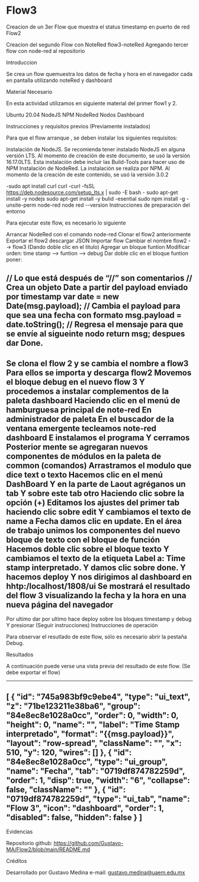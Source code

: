# Flow3
Creacion de un 3er Flow que muestra el status timestamp en puerto de red
Flow2

Creacion del segundo Flow con NoteRed flow3-noteRed Agregando tercer flow con node-red al repositorio 

Introduccion

Se crea un flow quemuestra los datos de fecha y hora en el navegador cada en pantalla utilizando noteRed y dashboard

Material Necesario

En esta actividad utilizamos en siguiente material del primer flow1  y 2.

Ubuntu 20.04 NodeJS NPM NodeRed Nodos Dashboard

Instrucciones y requisitos previos (Previamente instalados)

Para que el flow arranque , se deben instalar los siguientes requisitos:

Instalación de NodeJS. Se recomienda tener instalado NodeJS en alguna versión LTS. Al momento de creación de este documento, se usó la versión 16.17.0LTS. Esta instalación debe incluir las Build-Tools para hacer uso de NPM Instalación de NodeRed. La instalación se realiza por NPM. Al momento de la creación de este contenido, se usó la versión 3.0.2

-sudo apt install curl curl -curl -fsSL https://deb.nodesource.com/setup_lts.x | sudo -E bash - sudo apt-get install -y nodejs sudo apt-get install -y bulid -esential sudo npm install -g -unsite-perm node-red node red --version
Instrucciones de preparación del entorno

Para ejecutar este flow, es necesario lo siguiente

Arrancar NodeRed con el comando node-red Clonar el flow2 anteriormente Exportar el flow2 descargar JSON Importar flow Cambiar el nombre flow2 --> flow3 (Dando doble clic en el titulo) Agregar un bloque funtion Modificar orden: time stamp --> funtion --> debug Dar doble clic en el bloque funtion poner:

// Lo que está después de “//” son comentarios // Crea un objeto Date a partir del payload enviado por timestamp var date = new Date(msg.payload); // Cambia el payload para que sea una fecha con formato msg.payload = date.toString(); // Regresa el mensaje para que se envíe al sigueinte nodo return msg; despues dar Done.
-------------------------------
Se clona el flow 2 y se cambia el nombre a flow3
Para ellos se importa y descarga flow2
Movemos el bloque debug en el nuevo flow 3
Y procedemos a instalar complementos de la paleta dashboard
Haciendo clic en el menú de hamburguesa principal de note-red
En administrador de paleta
En el buscador de la ventana emergente tecleamos note-red dashboard
E instalamos el programa
Y cerramos
Posterior mente se agregaran nuevos componentes de módulos en la paleta de common (comandos)
Arrastramos el modulo que dice text o texto
Hacemos clic en el menú DashBoard
Y en la parte de Laout agréganos un tab
Y sobre este tab otro
Haciendo clic sobre la opción (+)
Editamos los ajustes del primer tab haciendo clic sobre edit
Y cambiamos el texto de name a Fecha damos clic en update.
En el área de trabajo unimos los componentes del nuevo bloque de texto con el bloque de función
Hacemos doble clic sobre el bloque texto
Y cambiamos el texto de la etiqueta Label a: Time stamp interpretado.
Y damos clic sobre done.
Y hacemos deploy
Y nos dirigimos al dashboard en hhtp:/localhost/1808/ui
Se mostrará el resultado del flow 3 visualizando la fecha y la hora en una nueva página del navegador
-------------------------------
Por ultimo dar por ultimo hace deploy sobre los bloques timestamp y debug Y presionar (Seguir instrucciones)
Instrucciones de operación

Para observar el resutlado de este flow, sólo es necesario abrir la pestaña Debug.

Resultados

A continuación puede verse una vista previa del resultado de este flow. (Se debe exportar el flow)

--------------------------
[
    {
        "id": "745a983bf9c9ebe4",
        "type": "ui_text",
        "z": "71be123211e38ba6",
        "group": "84e8ec8e1028a0cc",
        "order": 0,
        "width": 0,
        "height": 0,
        "name": "",
        "label": "Time Stamp interpretado",
        "format": "{{msg.payload}}",
        "layout": "row-spread",
        "className": "",
        "x": 510,
        "y": 120,
        "wires": []
    },
    {
        "id": "84e8ec8e1028a0cc",
        "type": "ui_group",
        "name": "Fecha",
        "tab": "0719df874782259d",
        "order": 1,
        "disp": true,
        "width": "6",
        "collapse": false,
        "className": ""
    },
    {
        "id": "0719df874782259d",
        "type": "ui_tab",
        "name": "Flow 3",
        "icon": "dashboard",
        "order": 1,
        "disabled": false,
        "hidden": false
    }
]
--------------------------

Evidencias

Repositorio github: https://github.com/Gustavo-MA/Flow2/blob/main/README.md

Créditos

Desarrollado por Gustavo Medina e-mail: gustavo.medina@uaem.edu.mx
